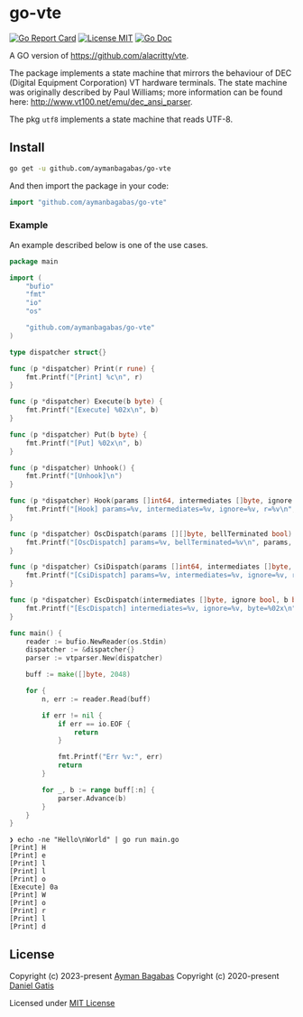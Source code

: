 # go-vte

[![Go Report Card](https://goreportcard.com/badge/github.com/aymanbagabas/go-vte?style=flat-square)](https://goreportcard.com/report/github.com/aymanbagabas/go-vte)
[![License MIT](https://img.shields.io/badge/license-MIT-blue.svg)](https://raw.githubusercontent.com/aymanbagabas/go-vte/master/LICENSE)
[![Go Doc](https://img.shields.io/badge/godoc-reference-blue.svg?style=flat-square)](https://godoc.org/github.com/aymanbagabas/go-vte)

A GO version of https://github.com/alacritty/vte.

The package implements a state machine that mirrors the behaviour of DEC (Digital Equipment Corporation) VT hardware terminals. The state machine was originally described by Paul Williams; more information can be found here: http://www.vt100.net/emu/dec_ansi_parser.

The pkg `utf8` implements a state machine that reads UTF-8.

## Install

```bash
go get -u github.com/aymanbagabas/go-vte
```

And then import the package in your code:

```go
import "github.com/aymanbagabas/go-vte"
```

### Example

An example described below is one of the use cases.

```go
package main

import (
	"bufio"
	"fmt"
	"io"
	"os"

	"github.com/aymanbagabas/go-vte"
)

type dispatcher struct{}

func (p *dispatcher) Print(r rune) {
	fmt.Printf("[Print] %c\n", r)
}

func (p *dispatcher) Execute(b byte) {
	fmt.Printf("[Execute] %02x\n", b)
}

func (p *dispatcher) Put(b byte) {
	fmt.Printf("[Put] %02x\n", b)
}

func (p *dispatcher) Unhook() {
	fmt.Printf("[Unhook]\n")
}

func (p *dispatcher) Hook(params []int64, intermediates []byte, ignore bool, r rune) {
	fmt.Printf("[Hook] params=%v, intermediates=%v, ignore=%v, r=%v\n", params, intermediates, ignore, r)
}

func (p *dispatcher) OscDispatch(params [][]byte, bellTerminated bool) {
	fmt.Printf("[OscDispatch] params=%v, bellTerminated=%v\n", params, bellTerminated)
}

func (p *dispatcher) CsiDispatch(params []int64, intermediates []byte, ignore bool, r rune) {
	fmt.Printf("[CsiDispatch] params=%v, intermediates=%v, ignore=%v, r=%v\n", params, intermediates, ignore, r)
}

func (p *dispatcher) EscDispatch(intermediates []byte, ignore bool, b byte) {
	fmt.Printf("[EscDispatch] intermediates=%v, ignore=%v, byte=%02x\n", intermediates, ignore, b)
}

func main() {
	reader := bufio.NewReader(os.Stdin)
	dispatcher := &dispatcher{}
	parser := vtparser.New(dispatcher)

	buff := make([]byte, 2048)

	for {
		n, err := reader.Read(buff)

		if err != nil {
			if err == io.EOF {
				return
			}

			fmt.Printf("Err %v:", err)
			return
		}

		for _, b := range buff[:n] {
			parser.Advance(b)
		}
	}
}

```

```
❯ echo -ne "Hello\nWorld" | go run main.go
[Print] H
[Print] e
[Print] l
[Print] l
[Print] o
[Execute] 0a
[Print] W
[Print] o
[Print] r
[Print] l
[Print] d
```

## License

Copyright (c) 2023-present [Ayman Bagabas](https://github.com/aymanbagabas)
Copyright (c) 2020-present [Daniel Gatis](https://github.com/danielgatis)

Licensed under [MIT License](./LICENSE)
